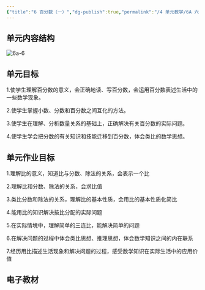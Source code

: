 ```yaml
---
{"title":"6 百分数（一）","dg-publish":true,"permalink":"/4 单元教学/6A 六上/6 百分数（一）/","dgPassFrontmatter":true,"noteIcon":""}
---
```



## 单元内容结构

![6a-6](https://r2.edui123.com/2023/05/6a-6.png)

## 单元目标

1.使学生理解百分数的意义，会正确地读、写百分数，会运用百分数表述生活中的一些数学现象。

2.使学生掌握小数、分数和百分数之间互化的方法。

3.使学生在理解、分析数量关系的基础上，正确解决有关百分数的实际问题。

4.使学生学会把分数的有关知识和技能迁移到百分数，体会类比的数学思想。

## 单元作业目标

1.理解比的意义，知道比与分数、除法的关系，会表示一个比

2.理解比和分数、除法的关系，会求比值

3.类比分数和除法的关系，理解比的基本性质，会用比的基本性质化简比

4.能用比的知识解决按比分配的实际问题

5.在实际情境中，理解简单的三连比，能解决简单的问题

6.在解决问题的过程中体会类比思想、推理思想，体会数学知识之间的内在联系

7.经历用比描述生活现象和解决问题的过程，感受数学知识在实际生活中的应用价值

## 电子教材

